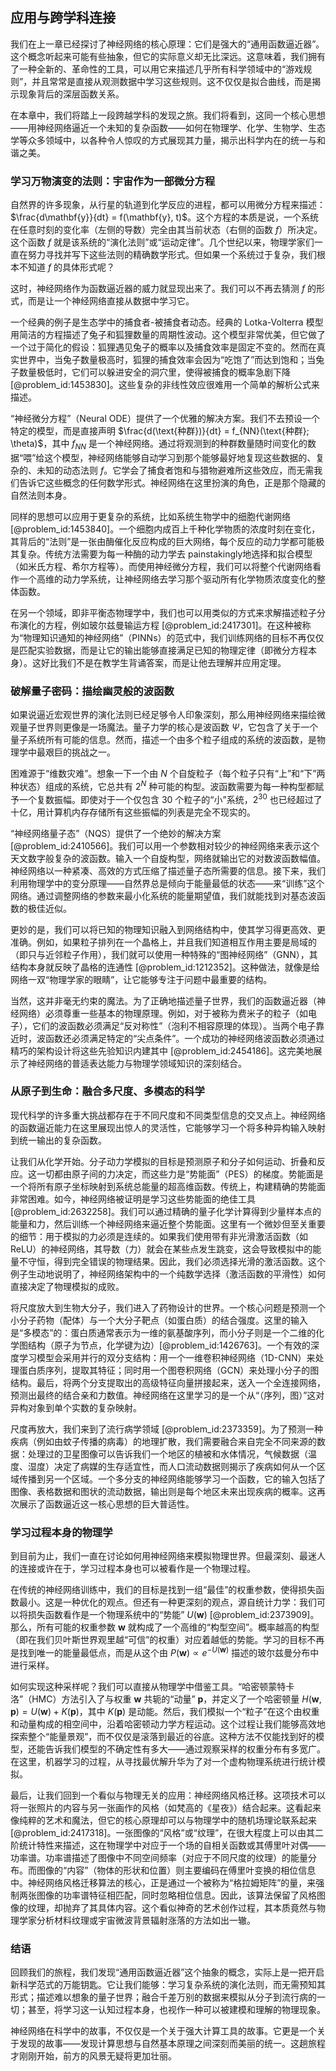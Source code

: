 ## 应用与跨学科连接

我们在上一章已经探讨了神经网络的核心原理：它们是强大的“通用函数逼近器”。这个概念听起来可能有些抽象，但它的实际意义却无比深远。这意味着，我们拥有了一种全新的、革命性的工具，可以用它来描述几乎所有科学领域中的“游戏规则”，并且常常是直接从观测数据中学习这些规则。这不仅仅是拟合曲线，而是揭示现象背后的深层函数关系。

在本章中，我们将踏上一段跨越学科的发现之旅。我们将看到，这同一个核心思想——用神经网络逼近一个未知的复杂函数——如何在物理学、化学、生物学、生态学等众多领域中，以各种令人惊叹的方式展现其力量，揭示出科学内在的统一与和谐之美。

### 学习万物演变的法则：宇宙作为一部微分方程

自然界的许多现象，从行星的轨道到化学反应的进程，都可以用微分方程来描述：$\frac{d\mathbf{y}}{dt} = f(\mathbf{y}, t)$。这个方程的本质是说，一个系统在任意时刻的变化率（左侧的导数）完全由其当前状态（右侧的函数 $f$）所决定。这个函数 $f$ 就是该系统的“演化法则”或“运动定律”。几个世纪以来，物理学家们一直在努力寻找并写下这些法则的精确数学形式。但如果一个系统过于复杂，我们根本不知道 $f$ 的具体形式呢？

这时，神经网络作为函数逼近器的威力就显现出来了。我们可以不再去猜测 $f$ 的形式，而是让一个神经网络直接从数据中学习它。

一个经典的例子是生态学中的捕食者-被捕食者动态。经典的 Lotka-Volterra 模型用简洁的方程描述了兔子和狐狸数量的周期性波动。这个模型非常优美，但它做了一个过于简化的假设：狐狸遇见兔子的概率以及捕食效率是固定不变的。然而在真实世界中，当兔子数量极高时，狐狸的捕食效率会因为“吃饱了”而达到饱和；当兔子数量极低时，它们可以躲进安全的洞穴里，使得被捕食的概率急剧下降 [@problem_id:1453830]。这些复杂的非线性效应很难用一个简单的解析公式来描述。

“神经微分方程”（Neural ODE）提供了一个优雅的解决方案。我们不去预设一个特定的模型，而是直接声明 $\frac{d(\text{种群})}{dt} = f_{NN}(\text{种群}; \theta)$，其中 $f_{NN}$ 是一个神经网络。通过将观测到的种群数量随时间变化的数据“喂”给这个模型，神经网络能够自动学习到那个能够最好地复现这些数据的、复杂的、未知的动态法则 $f$。它学会了捕食者饱和与猎物避难所这些效应，而无需我们告诉它这些概念的任何数学形式。神经网络在这里扮演的角色，正是那个隐藏的自然法则本身。

同样的思想可以应用于更复杂的系统，比如系统生物学中的细胞代谢网络 [@problem_id:1453840]。一个细胞内成百上千种化学物质的浓度时刻在变化，其背后的“法则”是一张由酶催化反应构成的巨大网络，每个反应的动力学都可能极其复杂。传统方法需要为每一种酶的动力学去 painstakingly地选择和拟合模型（如米氏方程、希尔方程等）。而使用神经微分方程，我们可以将整个代谢网络看作一个高维的动力学系统，让神经网络去学习那个驱动所有化学物质浓度变化的整体函数。

在另一个领域，即非平衡态物理学中，我们也可以用类似的方式来求解描述粒子分布演化的方程，例如玻尔兹曼输运方程 [@problem_id:2417301]。在这种被称为“物理知识通知的神经网络”（PINNs）的范式中，我们训练网络的目标不再仅仅是匹配实验数据，而是让它的输出能够直接满足已知的物理定律（即微分方程本身）。这好比我们不是在教学生背诵答案，而是让他去理解并应用定理。

### 破解量子密码：描绘幽灵般的波函数

如果说逼近宏观世界的演化法则已经足够令人印象深刻，那么用神经网络来描绘微观量子世界则更像是一场魔法。量子力学的核心是波函数 $\Psi$，它包含了关于一个量子系统所有可能的信息。然而，描述一个由多个粒子组成的系统的波函数，是物理学中最艰巨的挑战之一。

困难源于“维数灾难”。想象一下一个由 $N$ 个自旋粒子（每个粒子只有“上”和“下”两种状态）组成的系统，它总共有 $2^N$ 种可能的构型。波函数需要为每一种构型都赋予一个复数振幅。即使对于一个仅包含 30 个粒子的“小”系统，$2^{30}$ 也已经超过了十亿，用计算机内存存储所有这些振幅的列表是完全不现实的。

“神经网络量子态”（NQS）提供了一个绝妙的解决方案 [@problem_id:2410566]。我们可以用一个参数相对较少的神经网络来表示这个天文数字般复杂的波函数。输入一个自旋构型，网络就输出它的对数波函数幅值。神经网络以一种紧凑、高效的方式压缩了描述量子态所需要的信息。接下来，我们利用物理学中的变分原理——自然界总是倾向于能量最低的状态——来“训练”这个网络。通过调整网络的参数来最小化系统的能量期望值，我们就能找到对基态波函数的极佳近似。

更妙的是，我们可以将已知的物理知识融入到网络结构中，使其学习得更高效、更准确。例如，如果粒子排列在一个晶格上，并且我们知道相互作用主要是局域的（即只与近邻粒子作用），我们就可以使用一种特殊的“图神经网络”（GNN），其结构本身就反映了晶格的连通性 [@problem_id:1212352]。这种做法，就像是给网络一双“物理学家的眼睛”，让它能够专注于问题中最重要的结构。

当然，这并非毫无约束的魔法。为了正确地描述量子世界，我们的函数逼近器（神经网络）必须尊重一些基本的物理原理。例如，对于被称为费米子的粒子（如电子），它们的波函数必须满足“反对称性”（泡利不相容原理的体现）。当两个电子靠近时，波函数还必须满足特定的“尖点条件”。一个成功的神经网络波函数必须通过精巧的架构设计将这些先验知识内建其中 [@problem_id:2454186]。这完美地展示了神经网络的普适表达能力与物理学领域知识的深刻结合。

### 从原子到生命：融合多尺度、多模态的科学

现代科学的许多重大挑战都存在于不同尺度和不同类型信息的交叉点上。神经网络的函数逼近能力在这里展现出惊人的灵活性，它能够学习一个将多种异构输入映射到统一输出的复杂函数。

让我们从化学开始。分子动力学模拟的目标是预测原子和分子如何运动、折叠和反应。这一切都由原子间的力决定，而这些力是“势能面”（PES）的梯度。势能面是一个将所有原子坐标映射到系统总能量的超高维函数。传统上，构建精确的势能面非常困难。如今，神经网络被证明是学习这些势能面的绝佳工具 [@problem_id:2632258]。我们可以通过精确的量子化学计算得到少量样本点的能量和力，然后训练一个神经网络来逼近整个势能面。这里有一个微妙但至关重要的细节：用于模拟的力必须是连续的。如果我们使用带有非光滑激活函数（如 ReLU）的神经网络，其导数（力）就会在某些点发生跳变，这会导致模拟中的能量不守恒，得到完全错误的物理结果。因此，我们必须选择光滑的激活函数。这个例子生动地说明了，神经网络架构中的一个纯数学选择（激活函数的平滑性）如何直接决定了物理模拟的成败。

将尺度放大到生物大分子，我们进入了药物设计的世界。一个核心问题是预测一个小分子药物（配体）与一个大分子靶点（如蛋白质）的结合强度。这里的输入是“多模态”的：蛋白质通常表示为一维的氨基酸序列，而小分子则是一个二维的化学图结构（原子为节点，化学键为边）[@problem_id:1426763]。一个有效的深度学习模型会采用并行的双分支结构：用一个一维卷积神经网络（1D-CNN）来处理蛋白质序列，提取其特征；同时用一个图卷积网络（GCN）来处理小分子的图结构。最后，将两个分支提取出的高级特征向量拼接起来，送入一个全连接网络，预测出最终的结合亲和力数值。神经网络在这里学习的是一个从“（序列，图）”这对异构对象到单个实数的复杂映射。

尺度再放大，我们来到了流行病学领域 [@problem_id:2373359]。为了预测一种疾病（例如由蚊子传播的病毒）的地理扩散，我们需要融合来自完全不同来源的数据：处理过的卫星图像可以告诉我们一个地区的植被和水体情况，气候数据（温度、湿度）决定了病媒的生存适宜性，而人口流动数据则揭示了疾病如何从一个区域传播到另一个区域。一个多分支的神经网络能够学习一个函数，它的输入包括了图像、表格数据和图状的流动数据，输出则是每个地区未来出现疾病的概率。这再次展示了函数逼近这一核心思想的巨大普适性。

### 学习过程本身的物理学

到目前为止，我们一直在讨论如何用神经网络来模拟物理世界。但最深刻、最迷人的连接或许在于，学习过程本身也可以被看作是一个物理过程。

在传统的神经网络训练中，我们的目标是找到一组“最佳”的权重参数，使得损失函数最小。这是一种优化的观点。但还有一种更深刻的观点，源自统计力学：我们可以将损失函数看作是一个物理系统中的“势能” $U(\mathbf{w})$ [@problem_id:2373909]。那么，所有可能的权重参数 $\mathbf{w}$ 就构成了一个高维的“构型空间”。概率越高的构型（即在我们贝叶斯世界观里越“可信”的权重）对应着越低的势能。学习的目标不再是找到唯一的能量最低点，而是从这个由 $P(\mathbf{w}) \propto e^{-U(\mathbf{w})}$ 描述的玻尔兹曼分布中进行采样。

如何实现这种采样呢？我们可以直接从物理学中借鉴工具。“哈密顿蒙特卡洛”（HMC）方法引入了与权重 $\mathbf{w}$ 共轭的“动量” $\mathbf{p}$，并定义了一个哈密顿量 $H(\mathbf{w}, \mathbf{p}) = U(\mathbf{w}) + K(\mathbf{p})$，其中 $K(\mathbf{p})$ 是动能。然后，我们模拟一个“粒子”在这个由权重和动量构成的相空间中，沿着哈密顿动力学方程运动。这个过程让我们能够高效地探索整个“能量景观”，而不仅仅是滚落到最近的谷底。这种方法不仅能找到好的模型，还能告诉我们模型的不确定性有多大——通过观察采样的权重分布有多宽广。在这里，机器学习的过程，从寻找最优解升华为了对一个虚构物理系统进行统计模拟。

最后，让我们回到一个看似与物理无关的应用：神经网络风格迁移。这项技术可以将一张照片的内容与另一张画作的风格（如梵高的《星夜》）结合起来。这看起来像纯粹的艺术和魔法，但它的核心原理却可以与物理学中的随机场理论联系起来 [@problem_id:2417318]。一张图像的“风格”或“纹理”，在很大程度上可以由其二阶统计特性来描述，这在物理学中对应于一个场的自相关函数或其傅里叶对偶——功率谱。功率谱描述了图像中不同空间频率（对应于不同尺度的纹理）的能量分布。而图像的“内容”（物体的形状和位置）则主要编码在傅里叶变换的相位信息中。神经网络风格迁移算法的核心，正是通过一个被称为“格拉姆矩阵”的量，来强制两张图像的功率谱特征相匹配，同时忽略相位信息。因此，该算法保留了风格图像的纹理，却抛弃了其具体内容。这个看似神奇的艺术创作过程，其本质竟然与物理学家分析材料纹理或宇宙微波背景辐射涨落的方法如出一辙。

### 结语

回顾我们的旅程，我们发现“通用函数逼近器”这个抽象的概念，实际上是一把开启新科学范式的万能钥匙。它让我们能够：学习复杂系统的演化法则，而无需预知其形式；描述难以想象的量子世界；融合千差万别的数据来模拟从分子到流行病的一切；甚至，将学习这一认知过程本身，也视作一种可以被建模和理解的物理现象。

神经网络在科学中的故事，不仅仅是一个关于强大计算工具的故事。它更是一个关于发现的故事——发现计算思想与自然基本原理之间深刻而美丽的统一。这趟旅程才刚刚开始，前方的风景无疑将更加壮丽。